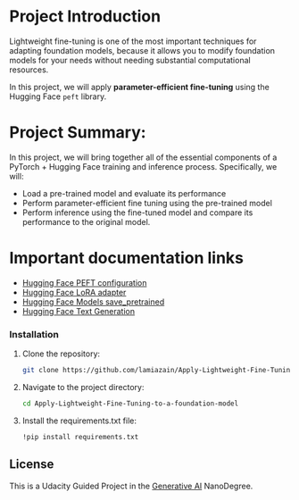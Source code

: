 # Project Introduction

Lightweight fine-tuning is one of the most important techniques for adapting foundation models, because it allows you to modify foundation models for your needs without needing substantial computational resources.

In this project, we will apply __parameter-efficient fine-tuning__ using the Hugging Face ```peft``` library.

# Project Summary:
In this project, we will bring together all of the essential components of a PyTorch + Hugging Face training and inference process. Specifically, we will:

- Load a pre-trained model and evaluate its performance
- Perform parameter-efficient fine tuning using the pre-trained model
- Perform inference using the fine-tuned model and compare its performance to the original model.
  
# Important documentation links

- [Hugging Face PEFT configuration](https://huggingface.co/docs/peft/package_reference/config)
- [Hugging Face LoRA adapter](https://huggingface.co/docs/peft/package_reference/lora)
- [Hugging Face Models save_pretrained](https://huggingface.co/docs/transformers/main/en/main_classes/model#transformers.PreTrainedModel.save_pretrained)
- [Hugging Face Text Generation](https://huggingface.co/docs/transformers/main_classes/text_generation)
  
### Installation
1. Clone the repository:
   ```bash
   git clone https://github.com/lamiazain/Apply-Lightweight-Fine-Tuning-to-a-foundation-model.git
   ```
2. Navigate to the project directory:
   ```bash
   cd Apply-Lightweight-Fine-Tuning-to-a-foundation-model
   ```
3. Install the requirements.txt file:
   ```
   !pip install requirements.txt
   ```
## License
This is a Udacity Guided Project in the [Generative AI](https://www.udacity.com/enrollment/nd608) NanoDegree.
